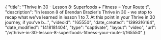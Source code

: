 {
    "title": "Thrive in 30 - Lesson 8: Superfoods + Fitness = Your Route t",
    "description": "In lesson 8 of Brendan Brazier's Thrive in 30 - we stop to recap what we've learned in lesson 1 to 7. At this point in your Thrive in 30 journey, if you've b...",
    "videoid": "165550",
    "date_created": "1399316164",
    "date_modified": "1418181404",
    "type": "captivate",
    "layout": "video",
    "url": "\/v\/thrive-in-30-lesson-8-superfoods-fitness-your-route-t\/165550"
}